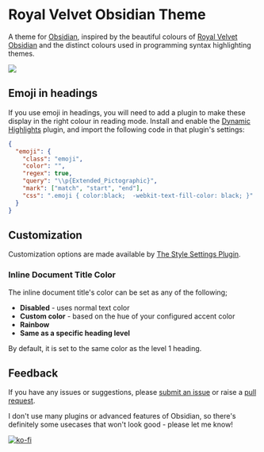 # Royal Velvet Obsidian Theme

A theme for [Obsidian](https://obsidian.md/), inspired by the beautiful colours of [Royal Velvet Obsidian](https://duckduckgo.com/?t=ffab&q=Mexican+Royal+Velvet+Obsidian&iax=images&ia=images) and the distinct colours used in programming syntax highlighting themes.

![](royal-velvet.png)

## Emoji in headings

If you use emoji in headings, you will need to add a plugin to make these display in the right colour in reading mode. Install and enable the [Dynamic Highlights](https://github.com/nothingislost/obsidian-dynamic-highlights) plugin, and import the following code in that plugin's settings:

```json
{
  "emoji": {
    "class": "emoji",
    "color": "",
    "regex": true,
    "query": "\\p{Extended_Pictographic}",
    "mark": ["match", "start", "end"],
    "css": ".emoji { color:black;  -webkit-text-fill-color: black; }"
  }
}
```

## Customization

Customization options are made available by [The Style Settings Plugin](https://github.com/mgmeyers/obsidian-style-settings).

### Inline Document Title Color

The inline document title's color can be set as any of the following;

- **Disabled** - uses normal text color
- **Custom color** - based on the hue of your configured accent color
- **Rainbow**
- **Same as a specific heading level**

By default, it is set to the same color as the level 1 heading.

## Feedback

If you have any issues or suggestions, please [submit an issue](https://github.com/caro401/royal-velvet/issues/new) or raise a [pull request](https://github.com/caro401/royal-velvet/pulls/).

I don't use many plugins or advanced features of Obsidian, so there's definitely some usecases that won't look good - please let me know!

[![ko-fi](https://ko-fi.com/img/githubbutton_sm.svg)](https://ko-fi.com/U6U7BUEZ6)
